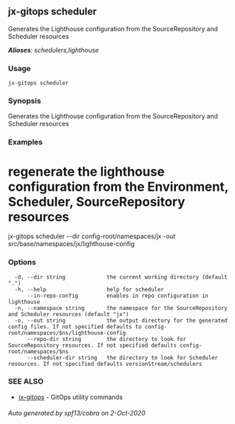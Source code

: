 ## jx-gitops scheduler

Generates the Lighthouse configuration from the SourceRepository and Scheduler resources

***Aliases**: schedulers,lighthouse*

### Usage

```
jx-gitops scheduler
```

### Synopsis

Generates the Lighthouse configuration from the SourceRepository and Scheduler resources

### Examples

  # regenerate the lighthouse configuration from the Environment, Scheduler, SourceRepository resources
  jx-gitops scheduler --dir config-root/namespaces/jx -out src/base/namespaces/jx/lighthouse-config

### Options

```
  -d, --dir string             the current working directory (default ".")
  -h, --help                   help for scheduler
      --in-repo-config         enables in repo configuration in lighthouse
  -n, --namespace string       the namespace for the SourceRepository and Scheduler resources (default "jx")
  -o, --out string             the output directory for the generated config files. If not specified defaults to config-root/namespaces/$ns/lighthouse-config
      --repo-dir string        the directory to look for SourceRepository resources. If not specified defaults config-root/namespaces/$ns
      --scheduler-dir string   the directory to look for Scheduler resources. If not specified defaults versionStream/schedulers
```

### SEE ALSO

* [jx-gitops](jx-gitops.md)	 - GitOps utility commands

###### Auto generated by spf13/cobra on 2-Oct-2020
